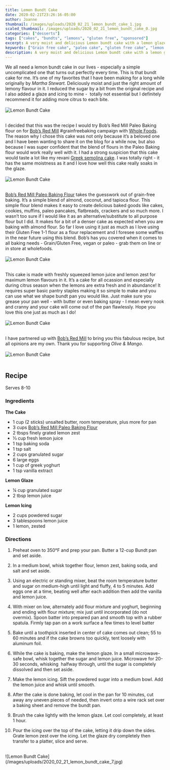 ```yaml
---
title: Lemon Bundt Cake
date: 2020-02-21T23:26:16-05:00
author: Joanne
thumbnail: /images/uploads/2020_02_21_lemon_bundt_cake_1.jpg
scaled_thumbnail: /images/uploads/2020_02_21_lemon_bundt_cake_0.jpg
categories: ["desserts"]
tags: ["cakes", "bundts", "lemons", "gluten free", "sponsored"]
excerpt: A very moist and delicious Lemon bundt cake with a lemon glaze and icing 
keywords: ["Grain free cake", "paleo cake", "gluten free cake", "lemon bundt cake"]
description: A very moist and delicious Lemon bundt cake with a lemon glaze and icing 
---
```


We all need a lemon bundt cake in our lives - especially a simple uncomplicated one that turns out perfectly every time. This is that bundt cake for me. It’s one of my favorites that I have been making for a long while originally by _Martha Stewart_. Deliciously moist and just the right amount of lemony flavour in it. I reduced the sugar by a bit from the original recipe and I also added a glaze and icing to mine -  totally not essential but I definitely recommend it for adding more citrus to each bite. 
</br>
</br>
![Lemon Bundt Cake](/images/uploads/2020_02_21_lemon_bundt_cake_2.jpg)
</br>
</br>

I decided that this was the recipe I would try Bob’s Red Mill Paleo Baking flour on for <span class="highlight"><a rel="nofollow" href="https://www.bobsredmill.com/?utm_source=TheOliveAndMango&utm_medium=influencer&utm_campaign=bobsredmill">Bob’s Red Mill</a></span> #grainfreebaking campaign with <span class="highlight"><a rel="nofollow" href="https://www.wholefoodsmarket.com/">Whole Foods</a></span>. 
The reason why I chose this cake was not only because it’s a beloved one and I have been wanting to share it on the blog for a while now, but also because I was super confident that the blend of flours in the Paleo Baking flour would work really well with it. I had a strong suspicion that this cake would taste a lot like my revani [Greek semolina cake](https://www.oliveandmango.com/greek-semolina-cake-revani/). I was totally right - it has the same moistness as it and I love how well this cake really soaks in the glaze. 
</br>
</br>
![Lemon Bundt Cake](/images/uploads/2020_02_21_lemon_bundt_cake_3.jpg)
</br>
</br>

<span class="highlight"><a rel="nofollow" href="https://www.bobsredmill.com/paleo-baking-flour.html">Bob’s Red Mill Paleo Baking Flour</a></span> takes the guesswork out of grain-free baking. It’s a simple blend of almond, coconut, and tapioca flour. This simple flour blend makes it easy to create delicious baked goods like cakes, cookies, muffins, paleo pancakes, flatbreads, crackers and so much more. I wasn’t too sure if I would like it as an alternative/substitute to all purpose flour but I did. It makes for a bit of a denser cake as expected when you are baking with almond flour. So far I love using it just as much as I love using their Gluten Free 1-1 flour as a flour replacement and I foresee some waffles in the near future using this blend. Bob’s has you covered when it comes to all baking needs - Grain/Gluten Free, vegan or paleo - grab them on line or in store at wholefoods. 
</br>
</br>
![Lemon Bundt Cake](/images/uploads/2020_02_21_lemon_bundt_cake_4.jpg)
</br>
</br>

This cake is made with freshly squeezed lemon juice and lemon zest for maximum lemon flavours in it. It’s a cake for all ocassion and especially during citrus season when the lemons are extra fresh and in abundance! It requires super basic pantry staples making it so simple to make and you can use what we shape bundt pan you would like. Just make sure you grease your pan well - with butter or even baking spray - I mean every nook and cranny and your cake will come out of the pan flawlessly. Hope you love this one just as much as I do!
</br>
</br>
![Lemon Bundt Cake](/images/uploads/2020_02_21_lemon_bundt_cake_5.jpg)
</br>
</br>

I have partnered up with <span class="highlight"><a rel="nofollow" href="https://www.bobsredmill.com/?utm_source=TheOliveAndMango&utm_medium=influencer&utm_campaign=bobsredmill">Bob’s Red Mill</a></span> to bring you this fabulous recipe, but all opinions are my own. Thank you for supporting _Olive & Mango_.
</br>
</br>
![Lemon Bundt Cake](/images/uploads/2020_02_21_lemon_bundt_cake_6.jpg)
</br>
</br>

## Recipe
Serves 8-10

### Ingredients 

__The Cake__

* <span itemprop="ingredients">1 cup (2 sticks) unsalted butter, room temperature, plus more for pan </span>
* <span itemprop="ingredients">3 cups <span class="highlight"><a rel="nofollow" href="https://www.bobsredmill.com/paleo-baking-flour.html">Bob’s Red Mill Paleo Baking Flour</a></span>
* <span itemprop="ingredients">2 tbsps finely grated lemon zest </span>
* <span itemprop="ingredients">&frac13; cup fresh lemon juice </span>
* <span itemprop="ingredients">1 tsp baking soda </span>
* <span itemprop="ingredients">1 tsp salt </span>
* <span itemprop="ingredients">2 cups granulated sugar </span>
* <span itemprop="ingredients">6 large eggs </span>
* <span itemprop="ingredients">1 cup of greek yoghurt </span>
* <span itemprop="ingredients">1 tsp vanilla extract</span>

__Lemon Glaze__

* <span itemprop="ingredients">&frac14; cup granulated sugar </span>
* <span itemprop="ingredients">2 tbsp lemon juice </span>

__Lemon Icing__

* <span itemprop="ingredients">2 cups powdered sugar </span>
* <span itemprop="ingredients">3 tablespoons lemon juice</span>
* <span itemprop="ingredients">1 lemon, zested</span>

### Directions
<span itemprop="recipeInstructions">

1. Preheat oven to 350°F and prep your pan. Butter a 12-cup Bundt pan and set aside. 

1. In a medium bowl, whisk together flour, lemon zest, baking soda, and salt and set aside.

1. Using an electric or standing mixer, beat the room temperature butter and sugar on medium-high until light and fluffy, 4 to 5 minutes. Add eggs one at a time, beating well after each addition then add the vanilla and lemon juice.

1. With mixer on low, alternately add flour mixture and yoghurt, beginning and ending with flour mixture; mix just until incorporated (do not overmix). Spoon batter into prepared pan and smooth top with a rubber spatula. Firmly tap pan on a work surface a few times to level batter 

1. Bake until a toothpick inserted in center of cake comes out clean; 55 to 60 minutes and if the cake browns too quickly, tent loosely with aluminum foil. 

1. While the cake is baking, make the lemon glaze. In a small microwave-safe bowl, whisk together the sugar and lemon juice. Microwave for 20-30 seconds, whisking  halfway through, until the sugar is completely dissolved and then set aside.

1. Make the lemon icing. Sift the powdered sugar into a medium bowl. Add the lemon juice and whisk until smooth.

1. After the cake is done baking, let cool in the pan for 10 minutes, cut away any uneven pieces of needed, then invert onto a wire rack set over a baking sheet and remove the bundt pan. 

1. Brush the cake lightly with the lemon glaze. Let cool completely, at least 1 hour.

1. Pour the icing over the top of the cake, letting it drip down the sides. Grate lemon zest over the icing. Let the glaze dry completely then transfer to a platter, slice and serve.
</span>

</br>
![Lemon Bundt Cake](/images/uploads/2020_02_21_lemon_bundt_cake_7.jpg)